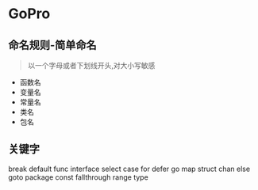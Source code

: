 # GoPro
## 命名规则-简单命名
> 以一个字母或者下划线开头,对大小写敏感
+ 函数名
+ 变量名
+ 常量名
+ 类名
+ 包名
## 关键字
break
default
func
interface
select
case
for
defer
go
map
struct
chan
else
goto
package
const
fallthrough
range
type